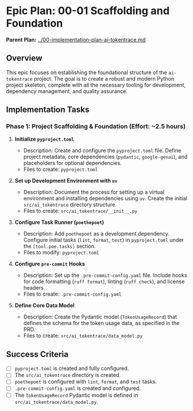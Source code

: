 # Epic Plan: 00-01 Scaffolding and Foundation

**Parent Plan:** [../00-implementation-plan-ai-tokentrace.md](../00-implementation-plan-ai-tokentrace.md)

## Overview
This epic focuses on establishing the foundational structure of the `ai-tokentrace` project. The goal is to create a robust and modern Python project skeleton, complete with all the necessary tooling for development, dependency management, and quality assurance.

## Implementation Tasks

### Phase 1: Project Scaffolding & Foundation (Effort: ~2.5 hours)
1.  **Initialize `pyproject.toml`**
    -   Description: Create and configure the `pyproject.toml` file. Define project metadata, core dependencies (`pydantic`, `google-genai`), and placeholders for optional dependencies.
    -   Files to create: `pyproject.toml`

2.  **Set up Development Environment with `uv`**
    -   Description: Document the process for setting up a virtual environment and installing dependencies using `uv`. Create the initial `src/ai_tokentrace` directory structure.
    -   Files to create: `src/ai_tokentrace/__init__.py`

3.  **Configure Task Runner (`poethepoet`)**
    -   Description: Add `poethepoet` as a development dependency. Configure initial tasks (`lint`, `format`, `test`) in `pyproject.toml` under the `[tool.poe.tasks]` section.
    -   Files to modify: `pyproject.toml`

4.  **Configure `pre-commit` Hooks**
    -   Description: Set up the `.pre-commit-config.yaml` file. Include hooks for code formatting (`ruff format`), linting (`ruff check`), and license headers.
    -   Files to create: `.pre-commit-config.yaml`

5.  **Define Core Data Model**
    -   Description: Create the Pydantic model (`TokenUsageRecord`) that defines the schema for the token usage data, as specified in the PRD.
    -   Files to create: `src/ai_tokentrace/data_model.py`

## Success Criteria
- [ ] `pyproject.toml` is created and fully configured.
- [ ] The `src/ai_tokentrace` directory is created.
- [ ] `poethepoet` is configured with `lint`, `format`, and `test` tasks.
- [ ] `.pre-commit-config.yaml` is created and configured.
- [ ] The `TokenUsageRecord` Pydantic model is defined in `src/ai_tokentrace/data_model.py`.
